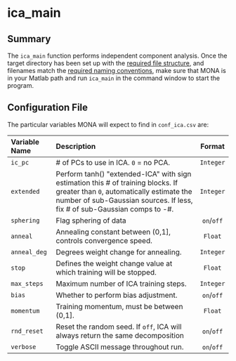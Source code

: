 # ica_main

## Summary

The `ica_main` function performs independent component analysis. Once the target directory has been set up with the [required file structure](https://github.com/NeuralStorm/MATLAB-offline-neural-analysis/blob/kevin-docs/docs/file_layout.md), and filenames match the [required naming conventions](https://github.com/NeuralStorm/MATLAB-offline-neural-analysis/blob/kevin-docs/docs/filename_convention.md), make sure that MONA is in your Matlab path and run `ica_main` in the command window to start the program.

## Configuration File

The particular variables MONA will expect to find in `conf_ica.csv` are:

|Variable Name|Description| Format |
|:-----------|:--| :----------:|
|`ic_pc`|# of PCs to use in ICA. `0` = no PCA.|`Integer`
|`extended`|Perform tanh() "extended-ICA" with sign estimation this # of training blocks. If greater than `0`, automatically estimate the number of sub-Gaussian sources. If less, fix # of sub-Gaussian comps to -#.|`Integer`
|`sphering`|Flag sphering of data|`on`/`off`
|`anneal`|Annealing constant between (0,1], controls convergence speed.|`Float`
|`anneal_deg`|Degrees weight change for annealing.|`Integer`
|`stop`|Defines the weight change value at which training will be stopped.|`Float`
|`max_steps`|Maximum number of ICA training steps.|`Integer`
|`bias`|Whether to perform bias adjustment.|`on`/`off`
|`momentum`|Training momentum, must be between (0,1].|`Float`
|`rnd_reset`|Reset the random seed. If `off`, ICA will always return the same decomposition|`on`/`off`
|`verbose`|Toggle ASCII message throughout run.|`on`/`off`
